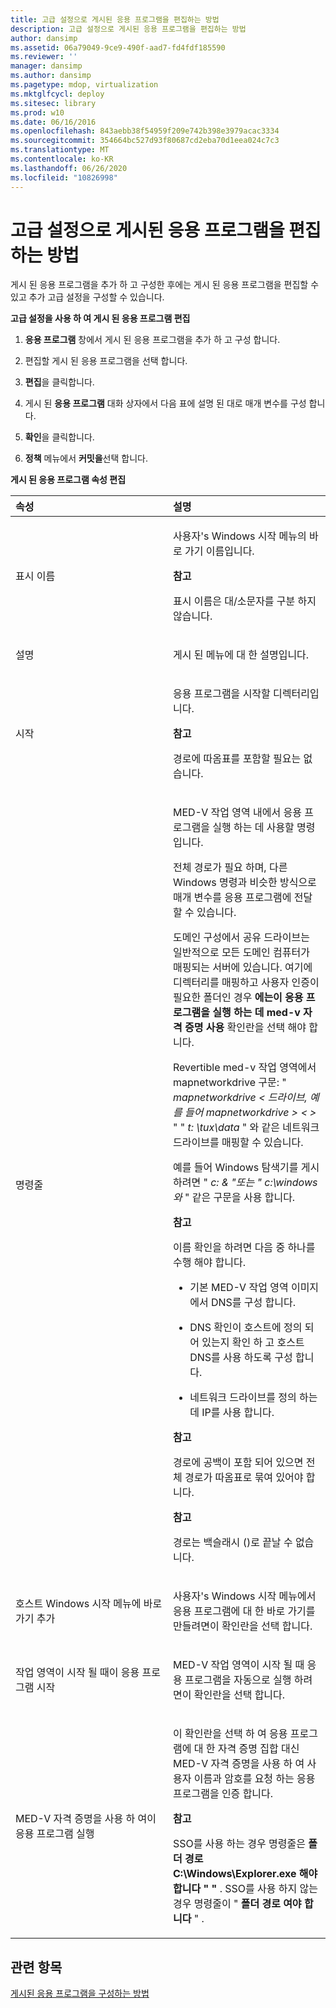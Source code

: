 ```yaml
---
title: 고급 설정으로 게시된 응용 프로그램을 편집하는 방법
description: 고급 설정으로 게시된 응용 프로그램을 편집하는 방법
author: dansimp
ms.assetid: 06a79049-9ce9-490f-aad7-fd4fdf185590
ms.reviewer: ''
manager: dansimp
ms.author: dansimp
ms.pagetype: mdop, virtualization
ms.mktglfcycl: deploy
ms.sitesec: library
ms.prod: w10
ms.date: 06/16/2016
ms.openlocfilehash: 843aebb38f54959f209e742b398e3979acac3334
ms.sourcegitcommit: 354664bc527d93f80687cd2eba70d1eea024c7c3
ms.translationtype: MT
ms.contentlocale: ko-KR
ms.lasthandoff: 06/26/2020
ms.locfileid: "10826998"
---
```

# 고급 설정으로 게시된 응용 프로그램을 편집하는 방법


게시 된 응용 프로그램을 추가 하 고 구성한 후에는 게시 된 응용 프로그램을 편집할 수 있고 추가 고급 설정을 구성할 수 있습니다.

**고급 설정을 사용 하 여 게시 된 응용 프로그램 편집**

1.  **응용 프로그램** 창에서 게시 된 응용 프로그램을 추가 하 고 구성 합니다.

2.  편집할 게시 된 응용 프로그램을 선택 합니다.

3.  **편집**을 클릭합니다.

4.  게시 된 **응용 프로그램** 대화 상자에서 다음 표에 설명 된 대로 매개 변수를 구성 합니다.

5.  **확인**을 클릭합니다.

6.  **정책** 메뉴에서 **커밋을**선택 합니다.

**게시 된 응용 프로그램 속성 편집**

<table>
<colgroup>
<col width="50%" />
<col width="50%" />
</colgroup>
<thead>
<tr class="header">
<th align="left">속성</th>
<th align="left">설명</th>
</tr>
</thead>
<tbody>
<tr class="odd">
<td align="left"><p>표시 이름</p></td>
<td align="left"><p>사용자&#39;s Windows 시작 메뉴의 바로 가기 이름입니다.</p>
<div class="alert">
<strong>참고</strong><br/><p>표시 이름은 <strong> </strong> 대/소문자를 구분 하지 않습니다.</p>
</div>
<div>

</div></td>
</tr>
<tr class="even">
<td align="left"><p>설명</p></td>
<td align="left"><p>게시 된 메뉴에 대 한 설명입니다.</p></td>
</tr>
<tr class="odd">
<td align="left"><p>시작</p></td>
<td align="left"><p>응용 프로그램을 시작할 디렉터리입니다.</p>
<div class="alert">
<strong>참고</strong><br/><p>경로에 따옴표를 포함할 필요는 없습니다.</p>
</div>
<div>

</div></td>
</tr>
<tr class="even">
<td align="left"><p>명령줄</p></td>
<td align="left"><p>MED-V 작업 영역 내에서 응용 프로그램을 실행 하는 데 사용할 명령입니다.</p>
<p>전체 경로가 필요 하며, 다른 Windows 명령과 비슷한 방식으로 매개 변수를 응용 프로그램에 전달할 수 있습니다.</p>
<p>도메인 구성에서 공유 드라이브는 일반적으로 모든 도메인 컴퓨터가 매핑되는 서버에 있습니다. 여기에 디렉터리를 매핑하고 사용자 인증이 필요한 폴더인 경우 <strong> 에는이 응용 프로그램을 실행 하는 데 med-v 자격 증명 사용 </strong> 확인란을 선택 해야 합니다.</p>
<p>Revertible med-v 작업 영역에서 mapnetworkdrive 구문: &quot; <em> mapnetworkdrive &lt; 드라이브, 예를 들어 mapnetworkdrive &gt; &lt; &gt; </em> &quot; &quot; <em> t: \tux\data </em> &quot; 와 같은 네트워크 드라이브를 매핑할 수 있습니다.</p>
<p>예를 들어 Windows 탐색기를 게시 하려면 &quot; <em> c: &amp; "또는 &quot; c:\windows와 </em> &quot; 같은 구문을 사용 합니다.</p>
<div class="alert">
<strong>참고</strong><br/><p>이름 확인을 하려면 다음 중 하나를 수행 해야 합니다.</p>
</div>
<div>

</div>
<ul>
<li><p>기본 MED-V 작업 영역 이미지에서 DNS를 구성 합니다.</p></li>
<li><p>DNS 확인이 호스트에 정의 되어 있는지 확인 하 고 호스트 DNS를 사용 하도록 구성 합니다.</p></li>
<li><p>네트워크 드라이브를 정의 하는 데 IP를 사용 합니다.</p></li>
</ul>
<div class="alert">
<strong>참고</strong><br/><p>경로에 공백이 포함 되어 있으면 전체 경로가 따옴표로 묶여 있어야 합니다.</p>
</div>
<div>

</div>
<div class="alert">
<strong>참고</strong><br/><p>경로는 백슬래시 ()로 끝날 수 없습니다.</p>
</div>
<div>

</div></td>
</tr>
<tr class="odd">
<td align="left"><p>호스트 Windows 시작 메뉴에 바로 가기 추가</p></td>
<td align="left"><p>사용자&#39;s Windows 시작 메뉴에서 응용 프로그램에 대 한 바로 가기를 만들려면이 확인란을 선택 합니다.</p></td>
</tr>
<tr class="even">
<td align="left"><p>작업 영역이 시작 될 때이 응용 프로그램 시작</p></td>
<td align="left"><p>MED-V 작업 영역이 시작 될 때 응용 프로그램을 자동으로 실행 하려면이 확인란을 선택 합니다.</p></td>
</tr>
<tr class="odd">
<td align="left"><p>MED-V 자격 증명을 사용 하 여이 응용 프로그램 실행</p></td>
<td align="left"><p>이 확인란을 선택 하 여 응용 프로그램에 대 한 자격 증명 집합 대신 MED-V 자격 증명을 사용 하 여 사용자 이름과 암호를 요청 하는 응용 프로그램을 인증 합니다.</p>
<div class="alert">
<strong>참고</strong><br/><p>SSO를 사용 하는 경우 명령줄은 <strong> 폴더 경로C:\Windows\Explorer.exe 해야 합니다 &quot; &quot; </strong> . SSO를 사용 하지 않는 경우 명령줄이 &quot; <strong> 폴더 경로 여야 합니다 </strong> &quot; .</p>
</div>
<div>

</div></td>
</tr>
</tbody>
</table>



## 관련 항목


[게시된 응용 프로그램을 구성하는 방법](how-to-configure-published-applicationsmedvv2.md)









